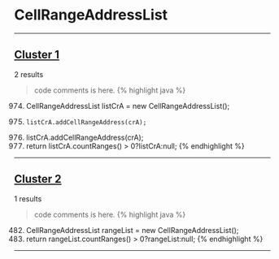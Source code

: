 # CellRangeAddressList

***

## [Cluster 1](./1)
2 results
> code comments is here.
{% highlight java %}
974. CellRangeAddressList listCrA = new CellRangeAddressList(); 
979.     listCrA.addCellRangeAddress(crA);
987.   listCrA.addCellRangeAddress(crA);
989. return listCrA.countRanges() > 0?listCrA:null;
{% endhighlight %}

***

## [Cluster 2](./2)
1 results
> code comments is here.
{% highlight java %}
482. CellRangeAddressList rangeList = new CellRangeAddressList();
550. return rangeList.countRanges() > 0?rangeList:null;
{% endhighlight %}

***

